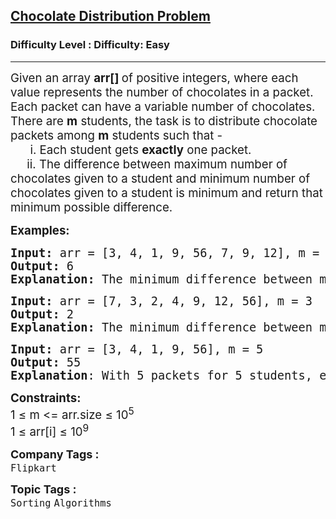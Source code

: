 <h2><a href="https://www.geeksforgeeks.org/problems/chocolate-distribution-problem3825/1?page=1&company=Flipkart,Adobe&difficulty=Easy,Medium&status=unsolved&sortBy=submissions">Chocolate Distribution Problem</a></h2><h3>Difficulty Level : Difficulty: Easy</h3><hr><div class="problems_problem_content__Xm_eO"><p><span style="font-size: 14pt;">Given an array <strong>arr[] </strong>of positive integers, where each value represents the number of chocolates in a packet. Each packet can have a variable number of chocolates. There are <strong>m</strong> students, the task is to distribute chocolate packets among <strong>m</strong> students such that - <br>&nbsp; &nbsp; &nbsp; i. Each student gets <strong>exactly</strong> one packet.<br>&nbsp; &nbsp; &nbsp;ii. The difference between maximum number of chocolates given to a student and minimum number of chocolates given to a student is minimum and return that minimum possible difference.</span></p>
<p><span style="font-size: 14pt;"><strong>Examples:</strong></span></p>
<pre><span style="font-size: 14pt;"><strong>Input: </strong>arr = [3, 4, 1, 9, 56, 7, 9, 12], m = 5<strong>
Output: </strong>6
<strong>Explanation: </strong>The minimum difference between maximum chocolates and minimum chocolates is 9 - 3 = 6 by choosing following m packets :[3, 4, 9, 7, 9].
</span></pre>
<pre><span style="font-size: 14pt;"><strong>Input: </strong>arr = [7, 3, 2, 4, 9, 12, 56], m = 3
<strong>Output: </strong>2
<strong>Explanation: </strong>The minimum difference between maximum chocolates and minimum chocolates is 4 - 2 = 2 by choosing following m packets :[3, 2, 4].</span></pre>
<pre><span style="font-size: 14pt;"><strong>Input: </strong>arr = [3, 4, 1, 9, 56], m = 5<strong>
Output: </strong>55<br><strong>Explanation</strong>: With 5 packets for 5 students, each student will receive one packet, so the difference is 56 - 1 = 55.</span></pre>
<p><span style="font-size: 14pt;"><strong>Constraints:</strong><br>1 ≤ m &lt;= arr.size ≤ 10<sup>5</sup><br>1 ≤ arr[i] ≤ 10<sup>9</sup><br></span></p></div><p><span style=font-size:18px><strong>Company Tags : </strong><br><code>Flipkart</code>&nbsp;<br><p><span style=font-size:18px><strong>Topic Tags : </strong><br><code>Sorting</code>&nbsp;<code>Algorithms</code>&nbsp;